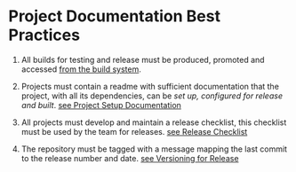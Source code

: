 Project Documentation Best Practices
===
1. All builds for testing and release must be produced, promoted and accessed [from the build system](buildsys.ratiointeractive.com).

2. Projects must contain a readme with sufficient documentation that the project, with all its dependencies, can be _set up, configured for release and built_. [see Project Setup Documentation](../master/pages/project_setup_documentation.md)  

3. All projects must develop and maintain a release checklist, this checklist must be used by the team for releases.  [see Release Checklist](../master/pages/release_checklists.md)  

4. The repository must be tagged with a message mapping the last commit to the release number and date. [see Versioning for Release](../master/pages/versioning_for_release.md) 